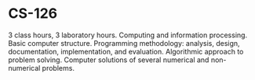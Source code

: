 # CS-126
3 class hours, 3 laboratory hours. Computing and information processing. Basic computer structure. Programming methodology: analysis, design, documentation, implementation, and evaluation. Algorithmic approach to problem solving. Computer solutions of several numerical and non-numerical problems.
